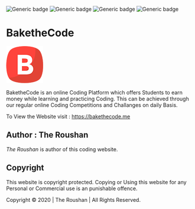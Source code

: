 ![Generic badge](https://img.shields.io/github/issues/theRoushan/BaketheCode)
![Generic badge](https://img.shields.io/github/forks/theRoushan/BaketheCode)
![Generic badge](https://img.shields.io/github/stars/theRoushan/BaketheCode)
![Generic badge](https://img.shields.io/github/license/theRoushan/BaketheCode)
# BaketheCode
![](img/small-logo.png)
>>
BaketheCode is an online Coding Platform which offers Students to earn money while learning and practicing Coding. This can be achieved through our regular online Coding Competitions and Challanges on daily Basis.

To View the Website visit : https://bakethecode.me

## Author : The Roushan
*The Roushan* is author of this coding website.

## Copyright
This website is copyright protected. Copying or Using this website for any Personal or Commercial use is an punishable offence.

Copyright &copy; 2020 | The Roushan | All Rights Reserved.
